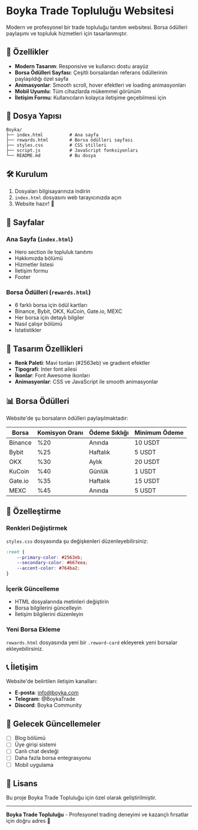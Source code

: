 # Boyka Trade Topluluğu Websitesi

Modern ve profesyonel bir trade topluluğu tanıtım websitesi. Borsa ödülleri paylaşımı ve topluluk hizmetleri için tasarlanmıştır.

## 🚀 Özellikler

- **Modern Tasarım**: Responsive ve kullanıcı dostu arayüz
- **Borsa Ödülleri Sayfası**: Çeşitli borsalardan referans ödüllerinin paylaşıldığı özel sayfa
- **Animasyonlar**: Smooth scroll, hover efektleri ve loading animasyonları
- **Mobil Uyumlu**: Tüm cihazlarda mükemmel görünüm
- **İletişim Formu**: Kullanıcıların kolayca iletişime geçebilmesi için

## 📁 Dosya Yapısı

```
Boyka/
├── index.html          # Ana sayfa
├── rewards.html        # Borsa ödülleri sayfası
├── styles.css          # CSS stilleri
├── script.js           # JavaScript fonksiyonları
└── README.md           # Bu dosya
```

## 🛠️ Kurulum

1. Dosyaları bilgisayarınıza indirin
2. `index.html` dosyasını web tarayıcınızda açın
3. Website hazır! 🎉

## 📱 Sayfalar

### Ana Sayfa (`index.html`)
- Hero section ile topluluk tanıtımı
- Hakkımızda bölümü
- Hizmetler listesi
- İletişim formu
- Footer

### Borsa Ödülleri (`rewards.html`)
- 6 farklı borsa için ödül kartları
- Binance, Bybit, OKX, KuCoin, Gate.io, MEXC
- Her borsa için detaylı bilgiler
- Nasıl çalışır bölümü
- İstatistikler

## 🎨 Tasarım Özellikleri

- **Renk Paleti**: Mavi tonları (#2563eb) ve gradient efektler
- **Tipografi**: Inter font ailesi
- **İkonlar**: Font Awesome ikonları
- **Animasyonlar**: CSS ve JavaScript ile smooth animasyonlar

## 📊 Borsa Ödülleri

Website'de şu borsaların ödülleri paylaşılmaktadır:

| Borsa | Komisyon Oranı | Ödeme Sıklığı | Minimum Ödeme |
|-------|----------------|---------------|---------------|
| Binance | %20 | Anında | 10 USDT |
| Bybit | %25 | Haftalık | 5 USDT |
| OKX | %30 | Aylık | 20 USDT |
| KuCoin | %40 | Günlük | 1 USDT |
| Gate.io | %35 | Haftalık | 15 USDT |
| MEXC | %45 | Anında | 5 USDT |

## 🔧 Özelleştirme

### Renkleri Değiştirmek
`styles.css` dosyasında şu değişkenleri düzenleyebilirsiniz:
```css
:root {
    --primary-color: #2563eb;
    --secondary-color: #667eea;
    --accent-color: #764ba2;
}
```

### İçerik Güncelleme
- HTML dosyalarında metinleri değiştirin
- Borsa bilgilerini güncelleyin
- İletişim bilgilerini düzenleyin

### Yeni Borsa Ekleme
`rewards.html` dosyasında yeni bir `.reward-card` ekleyerek yeni borsalar ekleyebilirsiniz.

## 📞 İletişim

Website'de belirtilen iletişim kanalları:
- **E-posta**: info@boyka.com
- **Telegram**: @BoykaTrade
- **Discord**: Boyka Community

## 🚀 Gelecek Güncellemeler

- [ ] Blog bölümü
- [ ] Üye girişi sistemi
- [ ] Canlı chat desteği
- [ ] Daha fazla borsa entegrasyonu
- [ ] Mobil uygulama

## 📄 Lisans

Bu proje Boyka Trade Topluluğu için özel olarak geliştirilmiştir.

---

**Boyka Trade Topluluğu** - Profesyonel trading deneyimi ve kazançlı fırsatlar için doğru adres 🚀 